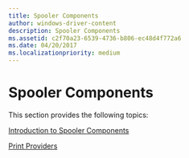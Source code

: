 ```yaml
---
title: Spooler Components
author: windows-driver-content
description: Spooler Components
ms.assetid: c2f70a23-6539-4736-b806-ec48d4f772a6
ms.date: 04/20/2017
ms.localizationpriority: medium
---
```


# Spooler Components





This section provides the following topics:

[Introduction to Spooler Components](introduction-to-spooler-components.md)

[Print Providers](print-providers.md)

 

 




